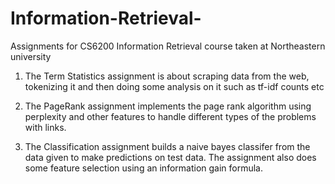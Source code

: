 # Information-Retrieval-
Assignments for CS6200 Information Retrieval  course taken at Northeastern university

1) The Term Statistics assignment is about scraping data from the web, tokenizing it and then doing some analysis on it such as tf-idf counts etc

2) The PageRank assignment implements the page rank algorithm using perplexity and other features to handle different types of the problems with links.

3) The Classification assignment builds a naive bayes classifer from the data given to make predictions on test data. The assignment also does some feature selection using an information gain formula.
